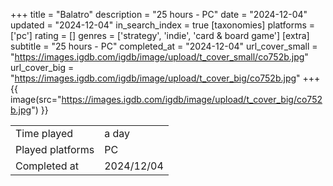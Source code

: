 +++
title = "Balatro"
description = "25 hours - PC"
date = "2024-12-04"
updated = "2024-12-04"
in_search_index = true
[taxonomies]
platforms = ['pc']
rating = []
genres = ['strategy', 'indie', 'card & board game']
[extra]
subtitle = "25 hours - PC"
completed_at = "2024-12-04"
url_cover_small = "https://images.igdb.com/igdb/image/upload/t_cover_small/co752b.jpg"
url_cover_big = "https://images.igdb.com/igdb/image/upload/t_cover_big/co752b.jpg"
+++
{{ image(src="https://images.igdb.com/igdb/image/upload/t_cover_big/co752b.jpg") }}

|              |            |
| ------------ | ---------- |
| Time played  | a day |
| Played platforms    | PC |
| Completed at | 2024/12/04 |


